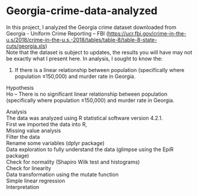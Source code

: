 # Georgia-crime-data-analyzed

In this project, I analyzed the Georgia crime dataset downloaded from Georgia - Uniform Crime Reporting – FBI (https://ucr.fbi.gov/crime-in-the-u.s/2018/crime-in-the-u.s.-2018/tables/table-8/table-8-state-cuts/georgia.xls) <br>
Note that the dataset is subject to updates, the results you will have may not be exactly what  I present here.
In analysis, I sought to know the:<br>
1.	If there is a linear relationship between population (specifically where population ≤150,000) and murder rate in Georgia.<br>

Hypothesis<br>
Ho – There is no significant linear relationship between population (specifically where population ≤150,000) and murder rate in Georgia.<br>

Analysis<br>
The data was analyzed using R statistical software version 4.2.1.<br>
First we imported the data into R, <br>
Missing value analysis<br>
Filter the data<br>
Rename some variables (dplyr package)<br>
Data exploration to fully understand the data (glimpse using the EpiR package)<br>
Check for normality (Shapiro Wilk test and histograms)<br>
Check for linearity <br>
Data transformation using the mutate function<br>
Simple linear regression<br>
Interpretation<br>

